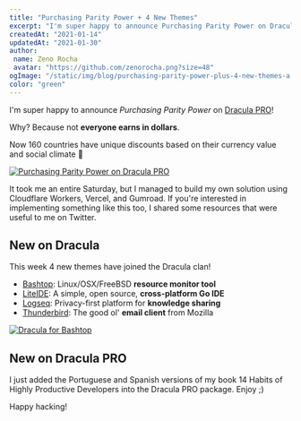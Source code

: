 ```yaml
---
title: "Purchasing Parity Power + 4 New Themes"
excerpt: "I'm super happy to announce Purchasing Parity Power on Dracula PRO! Why? Because not everyone earns in dollars."
createdAt: "2021-01-14"
updatedAt: "2021-01-30"
author:
 name: Zeno Rocha
 avatar: "https://github.com/zenorocha.png?size=48"
ogImage: "/static/img/blog/purchasing-parity-power-plus-4-new-themes-a.png"
color: "green"
---
```


I'm super happy to announce _Purchasing Parity Power_ on [Dracula PRO](/pro)!

Why? Because not **everyone earns in dollars**.

Now 160 countries have unique discounts based on their currency value and social climate 💚

[![Purchasing Parity Power on Dracula PRO](/static/img/blog/purchasing-parity-power-plus-4-new-themes-a.png)](/pro)

It took me an entire Saturday, but I managed to build my own solution using Cloudflare Workers, Vercel, and Gumroad. If you're interested in implementing something like this too, I shared some resources that were useful to me on Twitter.

## New on Dracula

This week 4 new themes have joined the Dracula clan!

- [Bashtop](/bashtop): Linux/OSX/FreeBSD **resource monitor tool**
- [LiteIDE](/liteide): A simple, open source, **cross-platform Go IDE**
- [Logseq](/logseq): Privacy-first platform for **knowledge sharing**
- [Thunderbird](/thunderbird): The good ol' **email client** from Mozilla

[![Dracula for Bashtop](/static/img/blog/purchasing-parity-power-plus-4-new-themes-b.png)](/bashtop)

## New on Dracula PRO

I just added the Portuguese and Spanish versions of my book 14 Habits of Highly Productive Developers into the Dracula PRO package. Enjoy ;)

Happy hacking!
